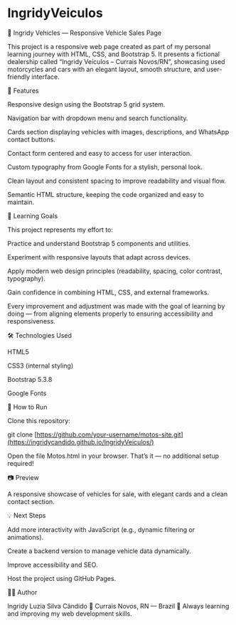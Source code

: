 # IngridyVeiculos
🚗 Ingridy Vehicles — Responsive Vehicle Sales Page

This project is a responsive web page created as part of my personal learning journey with HTML, CSS, and Bootstrap 5.
It presents a fictional dealership called “Ingridy Veículos – Currais Novos/RN”, showcasing used motorcycles and cars with an elegant layout, smooth structure, and user-friendly interface.

🌟 Features

Responsive design using the Bootstrap 5 grid system.

Navigation bar with dropdown menu and search functionality.

Cards section displaying vehicles with images, descriptions, and WhatsApp contact buttons.

Contact form centered and easy to access for user interaction.

Custom typography from Google Fonts for a stylish, personal look.

Clean layout and consistent spacing to improve readability and visual flow.

Semantic HTML structure, keeping the code organized and easy to maintain.

🧠 Learning Goals

This project represents my effort to:

Practice and understand Bootstrap 5 components and utilities.

Experiment with responsive layouts that adapt across devices.

Apply modern web design principles (readability, spacing, color contrast, typography).

Gain confidence in combining HTML, CSS, and external frameworks.

Every improvement and adjustment was made with the goal of learning by doing — from aligning elements properly to ensuring accessibility and responsiveness.

🛠️ Technologies Used

HTML5

CSS3 (internal styling)

Bootstrap 5.3.8

Google Fonts

🚀 How to Run

Clone this repository:

git clone [https://github.com/your-username/motos-site.git](https://ingridycandido.github.io/IngridyVeiculos/)


Open the file Motos.html in your browser.
That’s it — no additional setup required!

📷 Preview

A responsive showcase of vehicles for sale, with elegant cards and a clean contact section.



💡 Next Steps

Add more interactivity with JavaScript (e.g., dynamic filtering or animations).

Create a backend version to manage vehicle data dynamically.

Improve accessibility and SEO.

Host the project using GitHub Pages.

🙋‍♀️ Author

Ingridy Luzia Silva Cândido
📍 Currais Novos, RN — Brazil
💬 Always learning and improving my web development skills.
